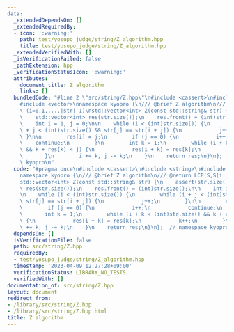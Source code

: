 ```yaml
---
data:
  _extendedDependsOn: []
  _extendedRequiredBy:
  - icon: ':warning:'
    path: test/yosupo_judge/string/Z_algorithm.hpp
    title: test/yosupo_judge/string/Z_algorithm.hpp
  _extendedVerifiedWith: []
  _isVerificationFailed: false
  _pathExtension: hpp
  _verificationStatusIcon: ':warning:'
  attributes:
    document_title: Z algorithm
    links: []
  bundledCode: "#line 2 \"src/string/Z.hpp\"\n#include <cassert>\n#include <string>\n\
    #include <vector>\nnamespace kyopro {\n/// @brief Z algorithm\n/// @return LCP(S,S[i:])\
    \ (i=0,1,...,|str|-1)\nstd::vector<int> Z(const std::string& str) {\n    assert(str.size());\n\
    \    std::vector<int> res(str.size());\n    res.front() = (int)str.size();\n\n\
    \    int i = 1, j = 0;\n\n    while (i < (int)str.size()) {\n        while (i\
    \ + j < (int)str.size() && str[j] == str[i + j]) {\n            j++;\n       \
    \ }\n\n        res[i] = j;\n        if (j == 0) {\n            i++;\n        \
    \    continue;\n        }\n        int k = 1;\n        while (i + k < (int)str.size()\
    \ && k + res[k] < j) {\n            res[i + k] = res[k];\n            k++;\n \
    \       }\n        i += k, j -= k;\n    }\n    return res;\n}\n};  // namespace\
    \ kyopro\n"
  code: "#pragma once\n#include <cassert>\n#include <string>\n#include <vector>\n\
    namespace kyopro {\n/// @brief Z algorithm\n/// @return LCP(S,S[i:]) (i=0,1,...,|str|-1)\n\
    std::vector<int> Z(const std::string& str) {\n    assert(str.size());\n    std::vector<int>\
    \ res(str.size());\n    res.front() = (int)str.size();\n\n    int i = 1, j = 0;\n\
    \n    while (i < (int)str.size()) {\n        while (i + j < (int)str.size() &&\
    \ str[j] == str[i + j]) {\n            j++;\n        }\n\n        res[i] = j;\n\
    \        if (j == 0) {\n            i++;\n            continue;\n        }\n \
    \       int k = 1;\n        while (i + k < (int)str.size() && k + res[k] < j)\
    \ {\n            res[i + k] = res[k];\n            k++;\n        }\n        i\
    \ += k, j -= k;\n    }\n    return res;\n}\n};  // namespace kyopro"
  dependsOn: []
  isVerificationFile: false
  path: src/string/Z.hpp
  requiredBy:
  - test/yosupo_judge/string/Z_algorithm.hpp
  timestamp: '2023-04-09 12:27:28+09:00'
  verificationStatus: LIBRARY_NO_TESTS
  verifiedWith: []
documentation_of: src/string/Z.hpp
layout: document
redirect_from:
- /library/src/string/Z.hpp
- /library/src/string/Z.hpp.html
title: Z algorithm
---
```

